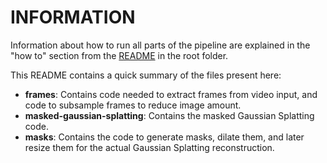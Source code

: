 # INFORMATION

Information about how to run all parts of the pipeline are explained in the "how to" section from the [README](https://github.com/JelteHeldens/MaskedGS-people-removal/blob/main/README.md#how-to) in the root folder.

This README contains a quick summary of the files present here:
  - <b>frames</b>: Contains code needed to extract frames from video input, and code to subsample frames to reduce image amount.
  - <b>masked-gaussian-splatting</b>: Contains the masked Gaussian Splatting code.
  - <b>masks</b>: Contains the code to generate masks, dilate them, and later resize them for the actual Gaussian Splatting reconstruction.
